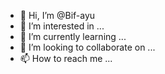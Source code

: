 - 👋 Hi, I’m @Bif-ayu
- 👀 I’m interested in ...
- 🌱 I’m currently learning ...
- 💞️ I’m looking to collaborate on ...
- 📫 How to reach me ...

<!---
Bif-ayu/Bif-ayu is a ✨ special ✨ repository because its `README.md` (this file) appears on your GitHub profile.
You can click the Preview link to take a look at your changes.
--->
